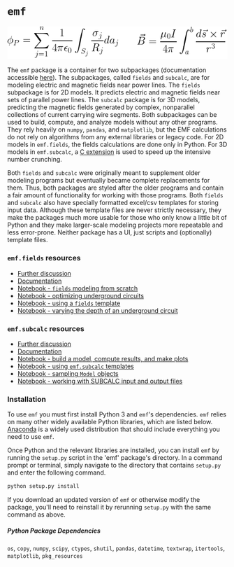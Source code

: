 # `emf`

![equations](docs/img/both-equations.png)

The `emf` package is a container for two subpackages (documentation accessible [here](http://mbaum1122.github.io/emf/)). The subpackages, called `fields` and `subcalc`, are for modeling electric and magnetic fields near power lines. The `fields` subpackage is for 2D models. It predicts electric and magnetic fields near sets of parallel power lines. The `subcalc` package is for 3D models, predicting the magnetic fields generated by complex, nonparallel collections of current carrying wire segments. Both subpackages can be used to build, compute, and analyze models without any other programs. They rely heavily on `numpy`, `pandas`, and `matplotlib`, but the EMF calculations do not rely on algorithms from any external libraries or legacy code. For 2D models in `emf.fields`, the fields calculations are done only in Python. For 3D models in `emf.subcalc`, a [C extension](emf/subcalc/lift/lift.c) is used to speed up the intensive number crunching.

Both `fields` and `subcalc` were originally meant to supplement older modeling programs but eventually became complete replacements for them. Thus, both packages are styled after the older programs and contain a fair amount of functionality for working with those programs. Both `fields` and `subcalc` also have specially formatted excel/csv templates for storing input data. Although these template files are never strictly necessary, they make the packages much more usable for those who only know a little bit of Python and they make larger-scale modeling projects more repeatable and less error-prone. Neither package has a UI, just scripts and (optionally) template files.

### `emf.fields` resources

* [Further discussion](docs/README-fields.md)
* [Documentation](http://mbaum1122.github.io/emf/emf.fields.html)
* [Notebook - `fields` modeling from scratch](docs/notebooks/fields/fields-workflow-from-scratch.ipynb)
* [Notebook - optimizing underground circuits](docs/notebooks/fields/underground-line-optimization.ipynb)
* [Notebook - using a `fields` template](docs/notebooks/fields/using-a-template.ipynb)
* [Notebook - varying the depth of an underground circuit](docs/notebooks/fields/underground-delta-depth-test.ipynb)

### `emf.subcalc` resources

* [Further discussion](docs/README-subcalc.md)
* [Documentation](http://mbaum1122.github.io/emf/emf.subcalc.html)
* [Notebook - build a model, compute results, and make plots](docs/notebooks/subcalc/small-model-tutorial.ipynb)
* [Notebook - using `emf.subcalc` templates](docs/notebooks/subcalc/tower-and-footprint-templates.ipynb)
* [Notebook - sampling `Model` objects](docs/notebooks/subcalc/sampling-model-objects.ipynb)
* [Notebook - working with SUBCALC input and output files](docs/notebooks/subcalc/working-with-SUBCALC-files.ipynb)

### Installation

To use `emf` you must first install Python 3 and `emf`'s dependencies. `emf` relies on many other widely available Python libraries, which are listed below. [Anaconda](https://www.continuum.io/downloads) is a widely used distribution that should include everything you need to use `emf`.

Once Python and the relevant libraries are installed, you can install `emf` by running the `setup.py` script in the 'emf' package's directory. In a command prompt or terminal, simply navigate to the directory that contains `setup.py` and enter the following command.

```python
python setup.py install
```

If you download an updated version of `emf` or otherwise modify the package, you'll need to reinstall it by rerunning `setup.py` with the same command as above.

##### Python Package Dependencies
`os`, `copy`, `numpy`, `scipy`, `ctypes`, `shutil`, `pandas`, `datetime`, `textwrap`, `itertools`, `matplotlib`, `pkg_resources`
